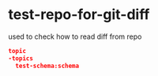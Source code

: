 # test-repo-for-git-diff
used to check how to read diff from repo
```json
topic
-topics
  test-schema:schema
```
